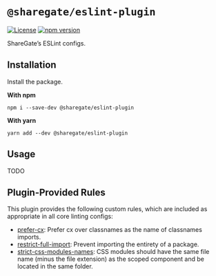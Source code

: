 # `@sharegate/eslint-plugin`

[![License](https://img.shields.io/badge/License-Apache_2.0-blue.svg)](../../LICENSE.md) [![npm version](https://badge.fury.io/js/@sharegate%eslint-plugin.svg)](https://badge.fury.io/js/@sharegate%eslint-plugin.svg)

ShareGate’s ESLint configs.

## Installation

Install the package.

**With npm**
```shell
npm i --save-dev @sharegate/eslint-plugin
```

**With yarn**
```shell
yarn add --dev @sharegate/eslint-plugin
```

## Usage

TODO

## Plugin-Provided Rules 

This plugin provides the following custom rules, which are included as appropriate in all core linting configs:

- [prefer-cx](docs/rules/prefer-cx.md): Prefer cx over classnames as the name of classnames imports.
- [restrict-full-import](docs/rules/restrict-full-import.md): Prevent importing the entirety of a package.
- [strict-css-modules-names](docs/rules/strict-css-modules-names.md): CSS modules should have the same file name (minus the file extension) as the scoped component and be located in the same folder.
